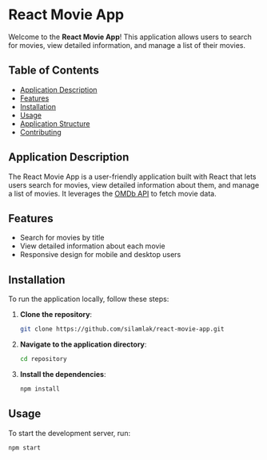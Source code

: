 # React Movie App

Welcome to the **React Movie App**! This application allows users to search for movies, view detailed information, and manage a list of their movies.

## Table of Contents
- [Application Description](#application-description)
- [Features](#features)
- [Installation](#installation)
- [Usage](#usage)
- [Application Structure](#application-structure)
- [Contributing](#contributing)

## Application Description

The React Movie App is a user-friendly application built with React that lets users search for movies, view detailed information about them, and manage a list of movies. It leverages the [OMDb API](http://www.omdbapi.com/) to fetch movie data.

## Features

- Search for movies by title
- View detailed information about each movie
- Responsive design for mobile and desktop users

## Installation

To run the application locally, follow these steps:

1. **Clone the repository**:
    ```sh
    git clone https://github.com/silamlak/react-movie-app.git
    ```
2. **Navigate to the application directory**:
    ```sh
    cd repository
    ```
3. **Install the dependencies**:
    ```sh
    npm install
    ```

## Usage

To start the development server, run:
```sh
npm start
